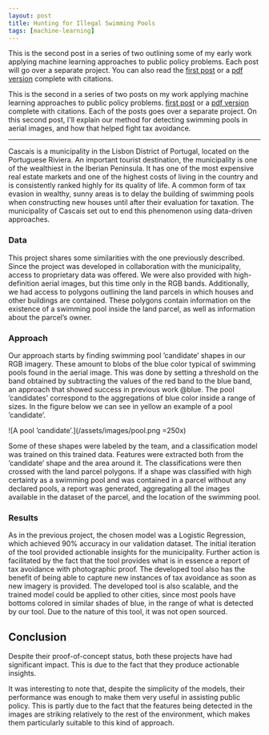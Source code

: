 ```yaml
---
layout: post
title: Hunting for Illegal Swimming Pools
tags: [machine-learning]
---
```


This is the second post in a series of two outlining some of my early work applying machine learning approaches to public policy problems. Each post will go over a separate project. You can also read the [first post](http://blog.louro.xyz/2020/02/05/hunting-for-illegal-swimming-pools) or a [pdf version](http://louro.xyz/ml-public-policy.pdf) complete with citations.

This is the second in a series of two posts on my work applying machine learning approaches to public policy problems.  [first post](http://blog.louro.xyz/2020/02/05/hunting-for-illegal-swimming-pools) or a [pdf version](http://louro.xyz/ml-public-policy.pdf) complete with citations. Each of the posts goes over a separate project. On this second post, I'll explain our method for detecting swimming pools in aerial images, and how that helped fight tax avoidance.

***

Cascais is a municipality in the Lisbon District of Portugal, located on the Portuguese Riviera. An important tourist destination, the municipality is one of the wealthiest in the Iberian Peninsula. It has one of the most expensive real estate markets and one of the highest costs of living in the country and is consistently ranked highly for its quality of life. A common form of tax evasion in wealthy, sunny areas is to delay the building of swimming pools when constructing new houses until after their evaluation for taxation. The municipality of Cascais set out to end this phenomenon using data-driven approaches.

### Data

This project shares some similarities with the one previously described. Since the project was developed in collaboration with the municipality, access to proprietary data was offered. We were also provided with high-definition aerial images, but this time only in the RGB bands. Additionally, we had access to polygons outlining the land parcels in which houses and other buildings are contained. These polygons contain information on the existence of a swimming pool inside the land parcel, as well as information about the parcel’s owner.

### Approach

Our approach starts by finding swimming pool ’candidate’ shapes in our RGB imagery. These amount to blobs of the blue color typical of swimming pools found in the aerial image. This was done by setting a threshold on the band obtained by subtracting the values of the red band to the blue band, an approach that showed success in previous work @blue. The pool ’candidates’ correspond to the aggregations of blue color inside a range of sizes. In the figure below we can see in yellow an example of a pool ’candidate’.

![A pool ’candidate’.](/assets/images/pool.png =250x)

Some of these shapes were labeled by the team, and a classification model was trained on this trained data. Features were extracted both from the ’candidate’ shape and the area around it. The classifications were then crossed with the land parcel polygons. If a shape was classified with high certainty as a swimming pool and was contained in a parcel without any declared pools, a report was generated, aggregating all the images available in the dataset of the parcel, and the location of the swimming pool.

### Results

As in the previous project, the chosen model was a Logistic Regression, which achieved 90% accuracy in our validation dataset. The initial iteration of the tool provided actionable insights for the municipality. Further action is facilitated by the fact that the tool provides what is in essence a report of tax avoidance with photographic proof. The developed tool also has the benefit of being able to capture new instances of tax avoidance as soon as new imagery is provided. The developed tool is also scalable, and the trained model could be applied to other cities, since most pools have bottoms colored in similar shades of blue, in the range of what is detected by our tool. Due to the nature of this tool, it was not open sourced.

## Conclusion

Despite their proof-of-concept status, both these projects have had significant impact. This is due to the fact that they produce actionable insights.

It was interesting to note that, despite the simplicity of the models, their performance was enough to make them very useful in assisting public policy. This is partly due to the fact that the features being detected in the images are striking relatively to the rest of the environment, which makes them particularly suitable to this kind of approach.
